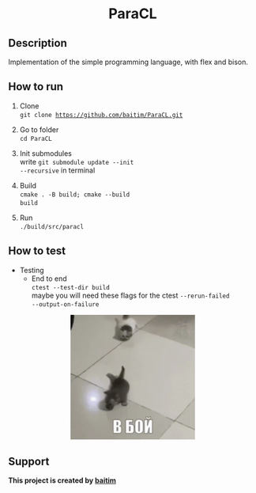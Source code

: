<h1 align="center">ParaCL</h1>

## Description

 Implementation of the simple programming language, with flex and bison.

## How to run

1. Clone <br>
    <code>git clone https://github.com/baitim/ParaCL.git</code>

2. Go to folder <br>
    <code>cd ParaCL</code>

3. Init submodules <br>
    write <code>git submodule update --init --recursive</code> in terminal

4. Build <br>
    <code>cmake . -B build; cmake --build build</code>

5. Run <br>
    <code>./build/src/paracl</code>

## How to test

* Testing
    - End to end <br>
        <code>ctest --test-dir build</code><br>
        maybe you will need these flags for the ctest <code>--rerun-failed --output-on-failure</code>

<p align="center"><img src="https://github.com/baitim/ParaCL/blob/main/images/cat.gif" width="50%"></p>

## Support
**This project is created by [baitim](https://t.me/bai_tim)**
